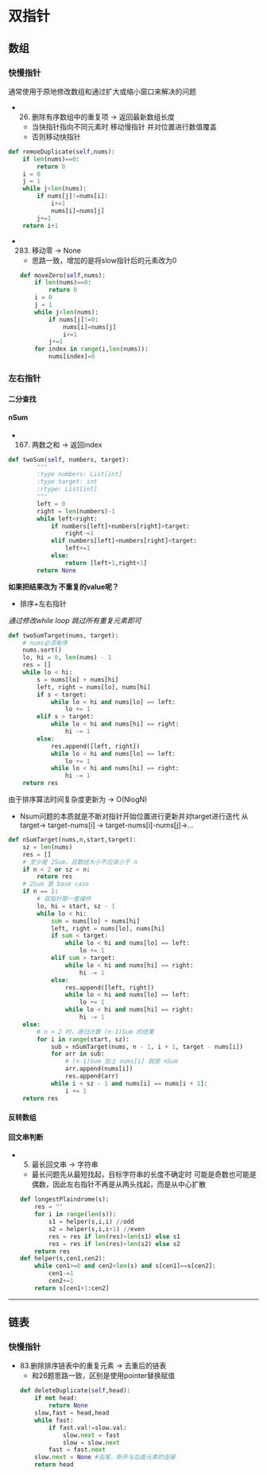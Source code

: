 双指针
===
## 数组
### 快慢指针
通常使用于原地修改数组和通过扩大或缩小窗口来解决的问题
- 26. 删除有序数组中的重复项 -> 返回最新数组长度
    - 当快指针指向不同元素时 移动慢指针 并对位置进行数值覆盖
    - 否则移动快指针
```python
def remoeDuplicate(self,nums):
    if len(nums)==0:
        return 0
    i = 0 
    j = 1
    while j<len(nums):
        if nums[j]!=nums[i]:
            i+=1
            nums[i]=nums[j]
        j+=1
    return i+1
```
- 283. 移动零 -> None
    - 思路一致，增加的是将slow指针后的元素改为0
    ```python
    def moveZero(self,nums):
        if len(nums)==0:
            return 0
        i = 0 
        j = 1
        while j<len(nums):
            if nums[j]!=0:
                nums[i]=nums[j]
                i+=1
            j+=1
        for index in range(i,len(nums)):
            nums[index]=0
    ```
    
### 左右指针
#### 二分查找
#### nSum
- 167. 两数之和 -> 返回index
```python
def twoSum(self, numbers, target):
        """
        :type numbers: List[int]
        :type target: int
        :rtype: List[int]
        """
        left = 0
        right = len(numbers)-1
        while left<right:
            if numbers[left]+numbers[right]>target:
                right-=1
            elif numbers[left]+numbers[right]<target:
                left+=1
            else:
                return [left+1,right+1]
        return None
```

 **如果把结果改为 不重复的value呢？**
- 排序+左右指针

*通过修改while loop 跳过所有重复元素即可*

```python
def twoSumTarget(nums, target):
    # nums必须有序
    nums.sort()
    lo, hi = 0, len(nums) - 1
    res = []
    while lo < hi:
        s = nums[lo] + nums[hi]
        left, right = nums[lo], nums[hi]
        if s < target:
            while lo < hi and nums[lo] == left:
                lo += 1
        elif s > target:
            while lo < hi and nums[hi] == right:
                hi -= 1
        else:
            res.append([left, right])
            while lo < hi and nums[lo] == left:
                lo += 1
            while lo < hi and nums[hi] == right:
                hi -= 1
    return res
```
由于排序算法时间复杂度更新为 -> O(NlogN)
- Nsum问题的本质就是不断对指针开始位置进行更新并对target进行迭代 从target-> target-nums[i] -> target-nums[i]-nums[j]->...
```python
def nSumTarget(nums,n,start,target):
    sz = len(nums)
    res = []
    # 至少是 2Sum，且数组大小不应该小于 n
    if n < 2 or sz < n:
        return res
    # 2Sum 是 base case
    if n == 2:
        # 双指针那一套操作
        lo, hi = start, sz - 1
        while lo < hi:
            sum = nums[lo] + nums[hi]
            left, right = nums[lo], nums[hi]
            if sum < target:
                while lo < hi and nums[lo] == left:
                    lo += 1
            elif sum > target:
                while lo < hi and nums[hi] == right:
                    hi -= 1
            else:
                res.append([left, right])
                while lo < hi and nums[lo] == left:
                    lo += 1
                while lo < hi and nums[hi] == right:
                    hi -= 1
    else:
        # n > 2 时，递归计算 (n-1)Sum 的结果
        for i in range(start, sz):
            sub = nSumTarget(nums, n - 1, i + 1, target - nums[i])
            for arr in sub:
                # (n-1)Sum 加上 nums[i] 就是 nSum
                arr.append(nums[i])
                res.append(arr)
            while i < sz - 1 and nums[i] == nums[i + 1]:
                i += 1
    return res
```
#### 反转数组

#### 回文串判断 
- 5. 最长回文串 -> 字符串
    - 最长问题先从最短找起，目标字符串的长度不确定时 可能是奇数也可能是偶数，因此左右指针不再是从两头找起，而是从中心扩散
    ```python
    def longestPlaindrome(s):
        res = ""
        for i in range(len(s)):
            s1 = helper(s,i,i) //odd
            s2 = helper(s,i,i+1) //even
            res = res if len(res)>len(s1) else s1
            res = res if len(res)>len(s2) else s2
        return res
    def helper(s,cen1,cen2):
        while cen1>=0 and cen2<len(s) and s[cen1]==s[cen2]:
            cen1-=1
            cen2+=1
        return s[cen1+1:cen2]
    ```
    
---

## 链表
### 快慢指针
- 83.删除排序链表中的重复元素 -> 去重后的链表
    - 和26题思路一致，区别是使用pointer替换赋值
    ```python
    def deleteDuplicate(self,head):
        if not head:
            return None
        slow,fast = head,head
        while fast:
            if fast.val!=slow.val:
                slow.next = fast
                slow = slow.next
            fast = fast.next
        slow.next = None #去尾，断开与后面元素的连接
        return head
    ```